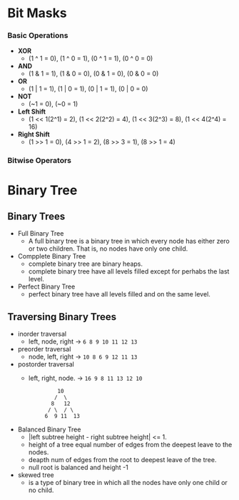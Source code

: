 # Bit Masks 

### Basic Operations 
- **XOR** 
    - (1 ^ 1 = 0), (1 ^ 0 = 1), (0 ^ 1 = 1), (0 ^ 0 = 0) 
- **AND**  
    - (1 & 1 = 1), (1 & 0 = 0), (0 & 1 = 0), (0 & 0 = 0)
- **OR**
    - (1 | 1 = 1), (1 | 0 = 1), (0 | 1 = 1), (0 | 0 = 0) 
- **NOT**
    - (~1 = 0), (~0 = 1)
- **Left Shift**
    - (1 << 1(2^1) = 2), (1 << 2(2^2) = 4), (1 << 3(2^3) = 8), (1 << 4(2^4) = 16) 
- **Right Shift**
    - (1 >> 1 = 0), (4 >> 1 = 2), (8 >> 3 = 1), (8 >> 1 = 4) 

    

### Bitwise Operators



# Binary Tree 

## Binary Trees
- Full Binary Tree
    * A full binary tree is a binary tree in which every node has either zero or two children. That is, no nodes have
only one child. 
- Compplete Binary Tree  
    * complete binary tree are binary heaps. 
    * complete binary tree have all levels filled except for perhabs the last level.
- Perfect Binary Tree 
    * perfect binary tree have all levels filled and on the same level.
## Traversing Binary Trees 
 - inorder traversal 
    * left, node, right     -> `6 8 9 10 11 12 13`
 - preorder traversal   
    * node, left, right     -> `10 8 6 9 12 11 13` 
 - postorder traversal 
    * left, right, node.    -> `16 9 8 11 13 12 10` 

                   10
                  /  \ 
                 8   12  
                / \  / \ 
               6  9 11  13 

- Balanced Binary Tree 
    * |left subtree height - right subtree height| <= 1.
    * height of a tree equal number of edges from the deepest leave to the nodes. 
    * deapth num of edges from the root to deepest leave of the tree. 
    * null root is balanced and height -1
- skewed tree 
    * is a type of binary tree in which all the nodes have only one child or no child. 
